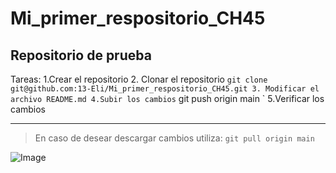 # Mi_primer_respositorio_CH45

## Repositorio de prueba 

Tareas:
1.Crear el repositorio
2. Clonar el repositorio
` git clone git@github.com:13-Eli/Mi_primer_respositorio_CH45.git
3. Modificar el archivo README.md
4.Subir los cambios
` git push origin main `
5.Verificar los cambios


---
> En caso de desear descargar cambios utiliza:
`git pull origin main` 

![Image](https://github.com/fluidicon.png)
